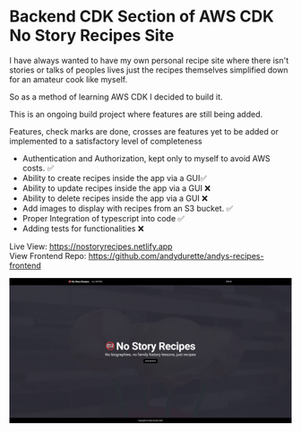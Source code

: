 # Backend CDK Section of AWS CDK No Story Recipes Site

I have always wanted to have my own personal recipe site where there isn't stories or talks of peoples lives just the recipes themselves simplified down for an amateur cook like myself.

So as a method of learning AWS CDK I decided to build it.

This is an ongoing build project where features are still being added.

Features, check marks are done, crosses are features yet to be added or implemented to a satisfactory level of completeness

- Authentication and Authorization, kept only to myself to avoid AWS costs. ✅
- Ability to create recipes inside the app via a GUI✅
- Ability to update recipes inside the app via a GUI ❌
- Ability to delete recipes inside the app via a GUI ❌
- Add images to display with recipes from an S3 bucket. ✅
- Proper Integration of typescript into code ✅
- Adding tests for functionalities ❌

Live View: https://nostoryrecipes.netlify.app                            
View Frontend Repo: https://github.com/andydurette/andys-recipes-frontend

![markdown-preview-image](assets/markdown-preview-image.jpg)

